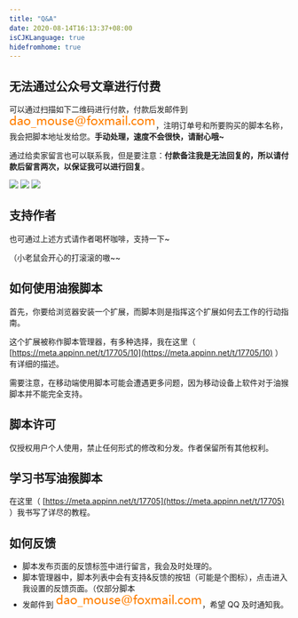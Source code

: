 ```yaml
---
title: "Q&A"
date: 2020-08-14T16:13:37+08:00
isCJKLanguage: true
hidefromhome: true
---
```


## 无法通过公众号文章进行付费

可以通过扫描如下二维码进行付款，付款后发邮件到 ![](/images/Email.png)，注明订单号和所要购买的脚本名称，我会把脚本地址发给您。**手动处理，速度不会很快，请耐心哦~**

通过给卖家留言也可以联系我，但是要注意：**付款备注我是无法回复的，所以请付款后留言两次，以保证我可以进行回复**。

![](https://i.v2ex.co/8j8Z1r49.jpeg)
![](https://i.v2ex.co/LOMe8IP3.jpeg)
![](https://i.v2ex.co/RM2UbyBL.jpeg)

## 支持作者

也可通过上述方式请作者喝杯咖啡，支持一下~

（小老鼠会开心的打滚滚的嗷~~

## 如何使用油猴脚本

首先，你要给浏览器安装一个扩展，而脚本则是指挥这个扩展如何去工作的行动指南。

这个扩展被称作脚本管理器，有多种选择，我在这里（ [https://meta.appinn.net/t/17705/10](https://meta.appinn.net/t/17705/10) ）有详细的描述。

需要注意，在移动端使用脚本可能会遭遇更多问题，因为移动设备上软件对于油猴脚本并不能完全支持。

## 脚本许可

仅授权用户个人使用，禁止任何形式的修改和分发。作者保留所有其他权利。

## 学习书写油猴脚本

在这里（ [https://meta.appinn.net/t/17705](https://meta.appinn.net/t/17705) ）我书写了详尽的教程。

## 如何反馈

* 脚本发布页面的反馈标签中进行留言，我会及时处理的。
* 脚本管理器中，脚本列表中会有支持&反馈的按钮（可能是个图标），点击进入我设置的反馈页面。（仅部分脚本
* 发邮件到 ![](/images/Email.png)，希望 QQ 及时通知我。